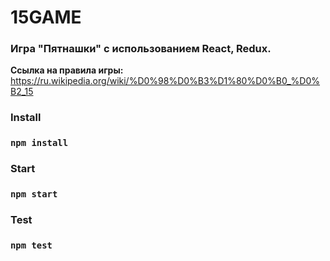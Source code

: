 # 15GAME

 ### Игра "Пятнашки" с использованием React, Redux.

 **Ссылка на правила игры:**
<https://ru.wikipedia.org/wiki/%D0%98%D0%B3%D1%80%D0%B0_%D0%B2_15>

### Install
### `npm install`

 ### Start
### `npm start`	

### Test
### `npm test`
